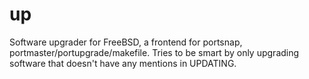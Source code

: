 up
==

Software upgrader for FreeBSD, a frontend for portsnap,
portmaster/portupgrade/makefile. Tries to be smart by only upgrading software
that doesn't have any mentions in UPDATING.

